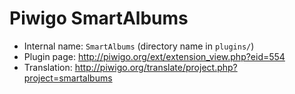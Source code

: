 # Piwigo SmartAlbums

* Internal name: `SmartAlbums` (directory name in `plugins/`)
* Plugin page: http://piwigo.org/ext/extension_view.php?eid=554
* Translation: http://piwigo.org/translate/project.php?project=smartalbums
